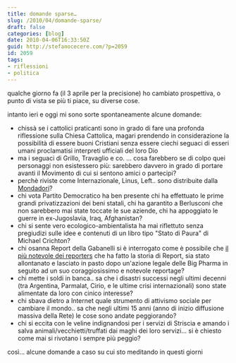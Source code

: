 ```yaml
---
title: domande sparse…
slug: /2010/04/domande-sparse/
draft: false
categories: [blog]
date: 2010-04-06T16:33:50Z
guid: http://stefanocecere.com/?p=2059
id: 2059
tags:
- riflessioni
- politica
---
```


qualche giorno fa (il 3 aprile per la precisione) ho cambiato prospettiva, o punto di vista se più ti piace, su diverse cose.

intanto ieri e oggi mi sono sorte spontaneamente alcune domande:

- chissà se i cattolici praticanti sono in grado di fare una profonda riflessione sulla Chiesa Cattolica, magari prendendo in considerazione la possibilità di essere buoni Cristiani senza essere ciechi seguaci di esseri umani proclamatisi interpreti ufficiali del loro Dio
- ma i seguaci di Grillo, Travaglio e co. … cosa farebbero se di colpo quei personaggi non esistessero più: sarebbero davvero in grado di portare avanti il Movimento di cui si sentono amici o partecipi?
- perchè riviste come Internazionale, Linus, Left.. sono distribuite dalla [Mondadori](http://www.abbonamentionline.com/genere.asp?Vpccdge1=ATTU)?
- chi vota Partito Democratico ha ben presente chi ha effettuato le prime grandi privatizzazioni dei beni statali, chi ha garantito a Berlusconi che non sarebbero mai state toccate le sue aziende, chi ha appoggiato le guerre in ex-Jugoslavia, Iraq, Afghanistan?
- chi si sente vero ecologico-ambientalista ha mai riflettuto senza pregiudizi sulle idee e contenuti di un libro tipo "Stato di Paura" di Michael Crichton?
- chi osanna Report della Gabanelli si è interrogato come è possibile che [il più notevole dei reporters](http://paolobarnard.info/) che ha fatto la storia di Report, sia stato allontanato e lasciato in pasto dopo un'azione legale delle Big Pharma in seguito ad un suo coraggiosissimo e notevole reportage?
- chi mette i soldi in banca.. sa che i disastri successi negli ultimi decenni (tra Argentina, Parmalat, Cirio, e le ultime crisi internazionali) sono state alimentate da loro con cinico interesse?
- chi sbava dietro a Internet quale strumento di attivismo sociale per cambiare il mondo.. sa che negli ultimi 15 anni (anno di inizio diffusione massiva della Rete) le cose sono andate peggiorando?
- chi si eccita con le veline indignandosi per i servizi di Striscia e amando i salva animali/vecchietti/truffati dai maghi dei loro servizi… si è chiesto come mai si rivotano i sempre più peggio?

così... alcune domande a caso su cui sto meditando in questi giorni